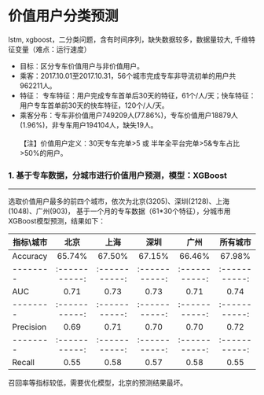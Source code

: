 # 价值用户分类预测
lstm, xgboost，二分类问题，含有时间序列，缺失数据较多，数据量较大, 千维特征变量（难点：运行速度）<br> 

* 目标：区分专车价值用户与非价值用户。<br>  
* 乘客：2017.10.01至2017.10.31，56个城市完成专车非导流初单的用户共962211人。<br>  
* 特征： 专车特征：用户完成专车首单后30天的特征，61个/人/天；快车特征：用户专车首单前30天的快车特征，120个/人/天。<br>  
* 乘客分布：专车非价值用户749209人(77.86%)，专车价值用户18879人(1.96%)，非专车用户194104人，缺失19人。<br>  
【注】价值用户定义：30天专车完单>5 或 半年全平台完单>5&专车占比>50%的用户。<br>  

### 1. 基于专车数据，分城市进行价值用户预测，模型：XGBoost<br>  
----
选取价值用户最多的前四个城市，依次为北京(3205)、深圳(2128)、上海(1048)、广州(903)，
基于一个月的专车数据（61*30个特征），分城市用XGBoost模型预测，结果如下：<br>  

指标\城市      | 北京     | 上海     | 深圳     | 广州 |所有城市
 -------- | :-----------:  | :-----------: | :-----------: | :-----------: | :-----------:  
Accuracy | 65.74% |67.50% |67.15% |66.46% | 67.98%    
 -------- | :-----------:  | :-----------: | :-----------: | :-----------: | :-----------: 
AUC|0.71|0.73|0.73|0.71|0.74
 -------- | :-----------:  | :-----------: | :-----------: | :-----------: | :-----------: 
Precision |0.69| 0.71| 0.70 |0.70|0.72
 -------- | :-----------:  | :-----------: | :-----------: | :-----------: | :-----------: 
Recall | 0.55|0.58|0.57|0.58|0.55


召回率等指标较低，需要优化模型，北京的预测结果最坏。
 
